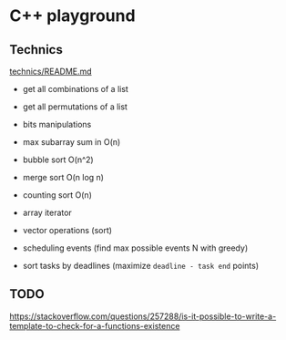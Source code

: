 # C++ playground

## Technics 

[technics/README.md](technics/README.md)

- get all combinations of a list
- get all permutations of a list
- bits manipulations
- max subarray sum in O(n)

- bubble sort O(n^2)
- merge sort O(n log n)
- counting sort O(n)
- array iterator
- vector operations (sort)
- scheduling events (find max possible events N with greedy)
- sort tasks by deadlines (maximize `deadline - task end` points)


## TODO
https://stackoverflow.com/questions/257288/is-it-possible-to-write-a-template-to-check-for-a-functions-existence

